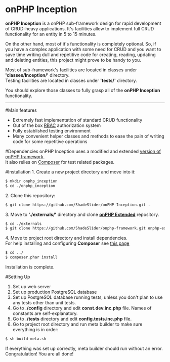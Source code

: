 onPHP Inception
====
**onPHP Inception** is a onPHP sub-framework design for rapid development of CRUD-heavy applications. It's facilities allow
to implement full CRUD functionality for an entity in 5 to 15 minutes.

On the other hand, most of it's functionality is completely optional. So, if you have a complex application with some need for CRUD
and you want to save time writing dull and repetitive code for creating, reading, updating and deleting entities,
this project might prove to be handy to you.

Most of sub-framework's facilities are located in classes under **'classes/Inception/'** directory.  
Testing facilities are located in classes under **'tests/'** directory.  

You should explore those classes to fully grasp all of the **onPHP Inception** functionality.

---

#Main features
- Extremely fast implementation of standard CRUD functionality
- Out of the box [RBAC](http://en.wikipedia.org/wiki/Role-based_access_control) authorization system
- Fully established testing environment
- Many convenient helper classes and methods to ease the pain of writing code for some repetitive operations

#Dependencies
onPHP Inception uses a modified and extended [version of onPHP framework](https://github.com/ShadeSlider/onphp-framework).  
It also relies on [Composer](https://getcomposer.org/) for test related packages.

#Installation
1\. Create a new project directory and move into it:
```bash
$ mkdir onphp_inception
$ cd ./onphp_inception
```

2\. Clone this repository:
```bash
$ git clone https://github.com/ShadeSlider/onPHP-Inception.git .
```

3\.  Move to **'./externals/'** directory and clone **[onPHP Extended](https://github.com/ShadeSlider/onphp-framework.git)** repository.
```bash
$ cd ./externals
$ git clone https://github.com/ShadeSlider/onphp-framework.git onphp-extended
```

4\. Move to project root directory and install dependencies.  
For help installing and configuring **Composer** see [this page](https://getcomposer.org/doc/00-intro.md#installation-nix)
```bash
$ cd ../
$ composer.phar install
```

Installation is complete.

#Setting Up

1. Set up web server
2. Set up production PostgreSQL database
3. Set up PostgreSQL database running tests, unless you don't plan to use any tests other than unit tests.
4. Go to **./config** directory and edit **const.dev.inc.php** file. Names of constants are self-explanatory.
5. Go to **./tests** directory and edit **config.tests.inc.php** file.
6. Go to project root directory and run meta builder to make sure everything is in order: 
```bash
$ sh build-meta.sh
```
If everything was set up correctly, meta builder should run without an error.  
Congratulation! You are all done!
